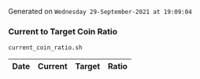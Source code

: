 Generated on `Wednesday 29-September-2021 at 19:09:04`

### Current to Target Coin Ratio
`current_coin_ratio.sh`

Date|Current|Target|Ratio
---|---|---|---

